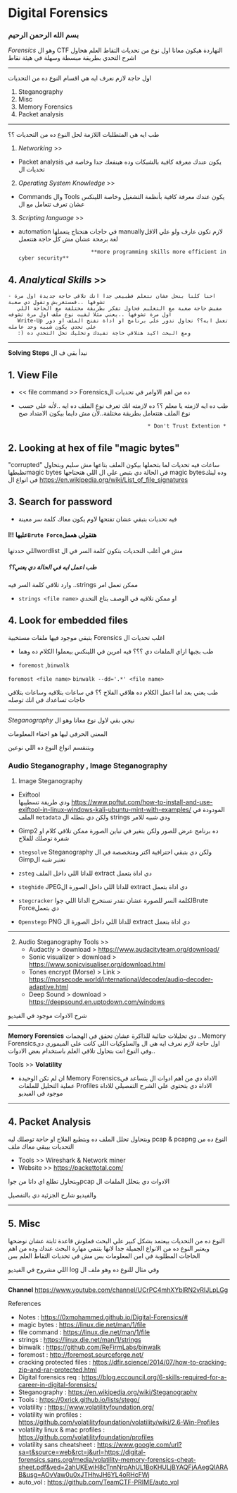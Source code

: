 # Digital Forensics

### بسم الله الرحمن الرحيم  

*Forensics* وهو ال CTF النهاردة هيكون معانا اول نوع من تحديات التقاط العلم
 هحاول اشرح التحدي بطريقة مبسطة وسهلة في هيئة نقاط 

------------------
اول حاجة لازم نعرف ايه هي اقسام النوع ده من التحديات 
 1. Steganography
 2. Misc
 3. Memory Forensics 
 4. Packet analysis

----------------------
طب ايه هي المتطلبات اللازمة لحل النوع ده من التحديات ؟؟

1. *Networking* >>
  - Packet analysis يكون عندك معرفة كافية بالشبكات وده هينفعك جدا وخاصة في تحديات ال 
2. *Operating System Knowledge* >>
  - Commands وال Tools يكون عندك معرفة كافية بأنظمة التشغيل وخاصة اللينكس عشان تعرف تتعامل مع ال
3. *Scripting language* >>
  - automation في حاجات هتحتاج يتعملها manuallyلازم تكون عارف ولو علي الاقل لغة برمحة عشان مش كل حاجة هتتعمل 
      
                                
                               **more programming skills more efficient in cyber security**

## 4. *Analytical Skills*  >> 

    - احنا كلنا بنحل عشان نتعلم فطبيعي جدا انك تلاقي حاجة جديدة اول مرة تشوفها ..فمستغربش وتقول دي صعبة 
       مفيش حاجة صعبة مع التعليم فحاول تفكر بطريقة مختلفة مع الحاجة اللي اول مرة تشوفها ..يعني مثلا لقيت نوع ملف اول مرة تشوفه
       Write-Up تعمل ابه؟؟ تحاول تدور علي برنامج او اداة تفتح الملف او دور علي تحدي يكون شبيه وحد عامله 
       :) ومع البحث اكيد هتلاقي حاجة تفيدك وتخليك تحل التحدي ده 

------------------------------
**Solving Steps** نبدأ بقي ف ال  

## 1. View File

- << file command >> Forensicsده من اهم الاوامر في تحديات ال 

- طب ده ايه لازمته يا معلم ؟؟
ده لازمته انك تعرف نوع الملف ده ايه ..لأنه علي حسب نوع الملف هتتعامل بطريقة مختلفة..لأن مش دايما بيكون الامتداد صح  

                                               * Don't Trust Extention *

## 2. Looking at hex of file "magic bytes"

"corrupted" ساعات فيه تحديات لما بتحملها بيكون الملف بتاعها مش سليم 
 وبتحاول تظبطهاmagic bytes في الحالة دي بتبص علي ال 
  اللي هتحتاجها magic bytesوده لينك في انواع ال 
https://en.wikipedia.org/wiki/List_of_file_signatures

## 3. Search for password 

   - فيه تحديات بتبقي عشان تفتحها لاوم يكون معاك كلمة سر معينة
 #### عليها !!ا`Brute Force`هتقولي هعمل 
 
اللي حددتهاwordlist مش في أغلب التحديات بتكون كلمة السر في ال

##### طب اعمل ايه في الحالة دي يعني؟؟
 وارد تلاقي كلمة السر فيه ..strings ممكن تعمل امر

- `strings <file name>`
 او ممكن تلاقيه في الوصف بتاع التحدي


## 4. Look for embedded files

بتبقي موجود فيها ملفات مستخبية Forensics اغلب تحديات ال 
- طب بجبها ازاي الملفات دي ؟؟؟
فيه امرين في اللينكس بيعملوا الكلام ده وهما 

- `foremost` ,` binwalk `

`foremost <file name>`
`binwalk --dd='.*' <file name>`

طب يعني بعد اما اعمل الكلام ده هلاقي الفلاج ؟؟
في ساعات بتلاقيه وساعات بتلاقي حاجات تساعدك في انك توصله 

-------------------------------
*Steganography* نيجي بقي لاول نوع معانا وهو ال  

المعني الحرفي ليها هو اخفاء المعلومات 

وبتنقسم انواع النوع ده اللي نوعين 

### Audio Steganography , Image Steganography 

1. Image Steganography 

- Exiftool  
ودي طريقة تسطيبها 
https://www.poftut.com/how-to-install-and-use-exiftool-in-linux-windows-kali-ubuntu-mint-with-examples/
المودودة في الملف `metadata` ولكن دي بتطله ال strings ودي شبيه للامر 

- Gimp2 
ده برنامج عرض للصور ولكن بتغير في تباين الصورة ممكن تلاقي كلام او شفرة توصلك للفلاج

- `stegsolve`
Steganography ولكن دي بتبقي احترافية اكتر ومتخصصة في ال Gimpتعتبر شبه ال 

- `zsteg` 
للداتا اللي داخل الملف extract دي اداة بتعمل 

- `steghide`
JPEGللداتا اللي داخل الصورة ال  extract دي اداة بتعمل

- `stegcracker` 
 لكلمة السر للصورة عشان تقدر تستخرج الداتا اللي جواBrute Forceدي بتعمل 

- `Openstego`
PNG للداتا اللي داخل الصورة ال  extract دي اداة بتعمل


------------------------------
2. Audio Steganography
Tools >>
    - Audactiy > download > https://www.audacityteam.org/download/
    - Sonic visualizer > download > https://www.sonicvisualiser.org/download.html
    - Tones encrypt (Morse) > Link > https://morsecode.world/international/decoder/audio-decoder-adaptive.html
    - Deep Sound > download > https://deepsound.en.uptodown.com/windows

شرح الادوات موجود في الفيديو 

---------------------------
**Memory Forensics**
دي تحليلات جنائية للذاكرة عشان تحقق في الهجمات ..Memory Forensicsاول حاجة لازم نعرف ايه هي ال 
والسلوكيات اللي كانت علي الميموري دي ..وفي النوع انت بتحاول تلاقي العلم باستخدام بعض الادوات

Tools >> **Volatility**
- ان لم تكن الوحيدة Memory Forensicsالاداة دي من اهم ادوات ال 
بتساعد في عملية التحليل للملفات Profiles الاداة دي بتحتوي علي
الشرح التفصيلي للاداة موجود في الفيديو 

---------------------

## 4. Packet Analysis
وبتحاول تحلل الملف ده وبتطبع الفلاج او حاجة توصلك ليه pcap & pcapng النوع ده من التحديات بيبقي معاك ملف

- Tools >> Wireshark & Network miner  
- Website >> https://packettotal.com/

وبتحاول تطلع اي داتا من جواpcap الادوات دي بتحلل الملفات ال

والفيديو شارح الجزئية دي بالتفصيل 

------------------------------------

## 5. Misc
 النوع ده من التحديات بيعتمد بشكل كبير علي البحث فملوش قاعدة ثابتة عشان نوضحها
ويعتبر النوع ده من الانواع الجميلة جدا لانها بتنمي مهارة البحث عندك وده من اهم الحاجات المطلوبة في امن المعلومات بس مش في تحديات التقاط العلم بس

اللي مشروح في الفيديو log وفي مثال للنوع ده وهو ملف ال

-------------------------------------
**Channel**
https://www.youtube.com/channel/UCrPC4mhXYblRN2vRIJLpLGg


References 

- Notes : https://0xmohammed.github.io/Digital-Forensics/#
- magic bytes : https://linux.die.net/man/1/file
- file command : https://linux.die.net/man/1/file
- strings : https://linux.die.net/man/1/strings
- binwalk : https://github.com/ReFirmLabs/binwalk
- foremost : http://foremost.sourceforge.net/
- cracking protected files : https://dfir.science/2014/07/how-to-cracking-zip-and-rar-protected.html
- Digital forensics req : https://blog.eccouncil.org/6-skills-required-for-a-career-in-digital-forensics/
- Steganography : https://en.wikipedia.org/wiki/Steganography
- Tools : https://0xrick.github.io/lists/stego/
- volatility : https://www.volatilityfoundation.org/
- volatility win profiles : https://github.com/volatilityfoundation/volatility/wiki/2.6-Win-Profiles
- volatility linux & mac profiles : https://github.com/volatilityfoundation/profiles
- volatility sans cheatsheet : https://www.google.com/url?sa=t&source=web&rct=j&url=https://digital-forensics.sans.org/media/volatility-memory-forensics-cheat-sheet.pdf&ved=2ahUKEwiH8cTnnNrpAhUL1BoKHULjBYAQFjAAegQIARAB&usg=AOvVaw0u0xJTHhvJH6YL4oRHcFWj
- auto_vol :   https://github.com/TeamCTF-PRIME/auto_vol




